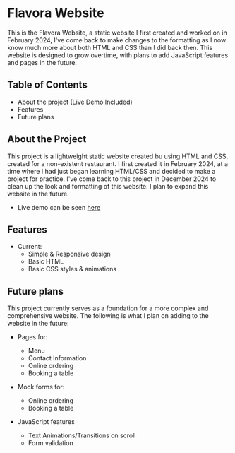# Flavora Website

This is the Flavora Website, a static website I first created and worked on in February 2024, I've come back to make changes to the formatting as I now know much more about both HTML and CSS than I did back then. This website is designed to grow overtime, with plans to add JavaScript features and pages in the future.


## Table of Contents
* About the project (Live Demo Included)
* Features
* Future plans


## About the Project
This project is a lightweight static website created bu using HTML and CSS, created for a non-existent restaurant. I first created it in February 2024, at a time where I had just began learning HTML/CSS and decided to make a project for practice. I've come back to this project in December 2024 to clean up the look and formatting of this website. I plan to expand this website in the future.
* Live demo can be seen [here](https://flavora-website.netlify.app/)


## Features
* Current:
  * Simple & Responsive design
  * Basic HTML
  * Basic CSS styles & animations


## Future plans
This project currently serves as a foundation for a more complex and comprehensive website. The following is what I plan on adding to the website in the future:

* Pages for:
  * Menu
  * Contact Information
  * Online ordering
  * Booking a table

* Mock forms for:
  * Online ordering 
  * Booking a table

* JavaScript features
  * Text Animations/Transitions on scroll
  * Form validation


